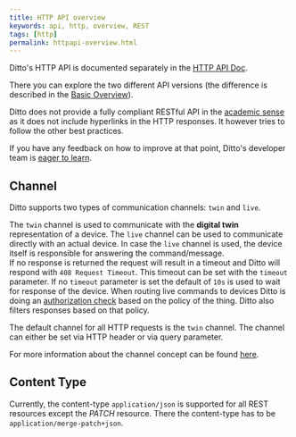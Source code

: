 ```yaml
---
title: HTTP API overview
keywords: api, http, overview, REST
tags: [http]
permalink: httpapi-overview.html
---
```


Ditto's HTTP API is documented separately in the [HTTP API Doc](http-api-doc.html).

There you can explore the two different API versions (the difference is described in the
[Basic Overview](basic-overview.html)).

Ditto does not provide a fully compliant RESTful API in the
[academic sense](https://www.ics.uci.edu/~fielding/pubs/dissertation/rest_arch_style.htm) as it does not include
hyperlinks in the HTTP responses.
It however tries to follow the other best practices.

If you have any feedback on how to improve at that point, Ditto's developer team is [eager to learn](feedback.html).

## Channel

Ditto supports two types of communication channels: `twin` and `live`. 

The `twin` channel is used to communicate with the **digital twin** representation of a device.
The `live` channel can be used to communicate directly with an actual device. 
In case the `live` channel is used, the device itself is responsible for answering the command/message.   
If no response is returned the request will result in a timeout and Ditto will respond with `408 Request Timeout`.
This timeout can be set with the `timeout` parameter. If no `timeout` parameter is set the default of `10s` is used to
wait for response of the device.
When routing live commands to devices Ditto is doing an [authorization check](basic-auth.html) based on the policy
of the thing. Ditto also filters responses based on that policy. 

The default channel for all HTTP requests is the `twin` channel. The channel can either be set via HTTP header or via
query parameter.

For more information about the channel concept can be found [here](protocol-twinlive.html).  

## Content Type

Currently, the content-type `application/json` is supported for all REST resources except the _PATCH_ resource.
There the content-type has to be `application/merge-patch+json`.

